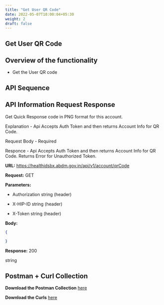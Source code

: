 ```yaml
---
title: "Get User QR Code"
date: 2022-05-07T18:00:04+05:30
weight: 2
draft: false
---
```



## Get User QR Code

## Overview of the functionality 

- Get the User QR code

## API Sequence 


## API Information Request Response 

Get Quick Response code in PNG format for this account.

Explanation - Api Accepts Auth Token and then returns Account Info for QR Code.

Request Body - Required

Responce - Api Accepts Auth Token and then returns Account Info for QR Code. Returns Error for Unauthorized Token.

**URL:** https://healthidsbx.abdm.gov.in/api/v1/account/qrCode

**Request:** GET  

**Parameters:**

- Authorization string (header)

- X-HIP-ID string (header)

- X-Token string (header)


**Body:**

```json
{
  
}
```

**Response:** 200

string

## Postman + Curl Collection 

**Download the Postman Collection** [here](/abdm-docs/Postman/)

**Download the Curls** [here](/abdm-docs/Curls/)
